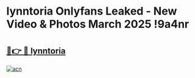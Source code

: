 # lynntoria Onlyfans Leaked - New Video & Photos March 2025 !9a4nr

# <h2><a href="https://ms28sl.iuczelnia.edu.pl?title=lynntoria&ref=9a4nr">🔗👉 🔴 lynntoria</a></h2>

[![acn](https://github.com/user-attachments/assets/0f9c940e-d8b0-45ae-aac7-cd30a18b3e1c)](https://ms28sl.iuczelnia.edu.pl?title=lynntoria&ref=9a4nr)

